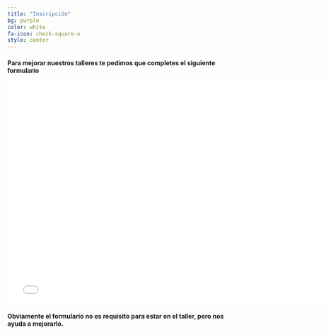 ```yaml
---
title: "Inscripción"
bg: purple
color: white
fa-icon: check-square-o
style: center
---
```


#### Para mejorar nuestros talleres te pedimos que completes el siguiente formulario  

<div class="icontain">
<iframe src="//docs.google.com/forms/d/1rwPv6e1TenuSgZcBIPTbVb2qztIB2YaIJj0lye2ADJE/viewform?embedded=true" width="760" height="500" frameborder="0" marginheight="0" marginwidth="0">Cargando...</iframe>
</div>

#### Obviamente el formulario **no es requisito** para estar en el taller, pero nos ayuda a mejorarlo.

